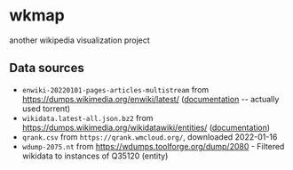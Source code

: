 # wkmap
another wikipedia visualization project

## Data sources

* `enwiki-20220101-pages-articles-multistream` from https://dumps.wikimedia.org/enwiki/latest/ ([documentation](https://en.wikipedia.org/wiki/Wikipedia:Database_download#Where_do_I_get_it?) -- actually used torrent)
* `wikidata.latest-all.json.bz2` from https://dumps.wikimedia.org/wikidatawiki/entities/ ([documentation](https://www.wikidata.org/wiki/Wikidata:Database_download))
* `qrank.csv` from `https://qrank.wmcloud.org/`, downloaded 2022-01-16
* `wdump-2075.nt` from https://wdumps.toolforge.org/dump/2080 - Filtered wikidata to instances of Q35120 (entity)
